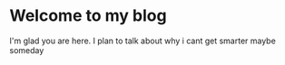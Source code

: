 # Welcome to my blog

I'm glad you are here. I plan to talk about why i cant get smarter
maybe someday
